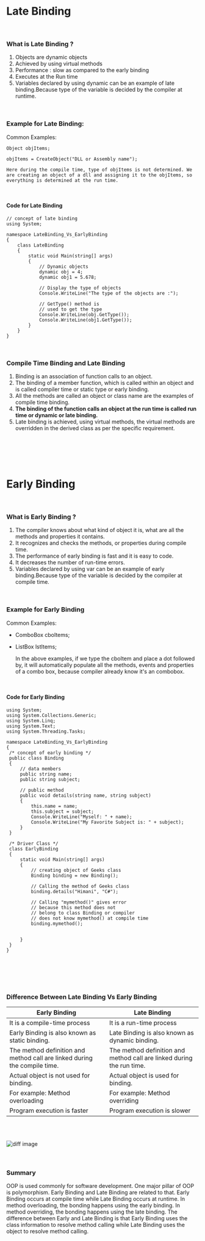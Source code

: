 # Late Binding

<br/>

   ### What is Late Binding ?
   1.  Objects are dynamic objects
   2.  Achieved by using virtual methods
   3.  Performance : slow as compared to the early binding
   4.  Executes at the Run time
   5.  Variables declared by using dynamic can be an example of late binding.Because type of the variable is decided by the compiler at runtime.
   
   <br/>


### Example for Late Binding:
Common Examples:

`Object objItems;`

`objItems = CreateObject("DLL or Assembly name");`

    Here during the compile time, type of objItems is not determined. We are creating an object of a dll and assigning it to the objItems, so everything is determined at the run time.

   <br/>

   #### Code for Late Binding

```
// concept of late binding
using System;

namespace LateBinding_Vs_EarlyBinding
{
    class LateBinding
    {
        static void Main(string[] args)
        {
            // Dynamic objects
            dynamic obj = 4;
            dynamic obj1 = 5.678;

            // Display the type of objects
            Console.WriteLine("The type of the objects are :");

            // GetType() method is 
            // used to get the type
            Console.WriteLine(obj.GetType());
            Console.WriteLine(obj1.GetType());
        }
    }
}

```
<br/>

   ### Compile Time Binding and Late Binding
   1. Binding is an association of function calls to an object.
   2. The binding of a member function, which is called within an object and is called compiler time or static type or early binding.
   3. All the methods are called an object or class name are the examples of compile time binding.
   4. **The binding of the function calls an object at the run time is called run time or dynamic or late binding.**
   5. Late binding is achieved, using virtual methods, the virtual methods are overridden in the derived class as per the specific requirement.

<br/>
<br/>
<br/>
<br/>

# Early Binding

<br/>

   ### What is Early Binding ?
   1. The compiler knows about what kind of object it is, what are all the methods and properties it contains.
   2. It recognizes and checks the methods, or properties  during compile time.
   3. The performance of early binding is fast and it is easy to code.
   4. It decreases the number of run-time errors.
   5. Variables declared by using var can be an example of early binding.Because type of the variable is decided by the compiler at compile time.

 <br/>

### Example for Early Binding

Common Examples:

- ComboBox cboItems;

- ListBox lstItems;
  
    In the above examples, if we type the cboItem and place a dot followed by, it will automatically populate all the methods, events and properties of a combo box, because compiler already know it's an combobox.

 <br/>

   #### Code for Early Binding

   ```
using System;
using System.Collections.Generic;
using System.Linq;
using System.Text;
using System.Threading.Tasks;

namespace LateBinding_Vs_EarlyBinding
{
    /* concept of early binding */
    public class Binding
    {
        // data members
        public string name;
        public string subject;

        // public method
        public void details(string name, string subject)
        {
            this.name = name;
            this.subject = subject;
            Console.WriteLine("Myself: " + name);
            Console.WriteLine("My Favorite Subject is: " + subject);
        }
    }
    
    /* Driver Class */
    class EarlyBinding
    {
        static void Main(string[] args)
        {
            // creating object of Geeks class
            Binding binding = new Binding();

            // Calling the method of Geeks class
            binding.details("Himani", "C#");

            // Calling "mymethod()" gives error
            // because this method does not
            // belong to class Binding or compiler
            // does not know mymethod() at compile time
            binding.mymethod();


        }
    }
}

   ```

<br/>
<br/>
<br/>
<br/>

### Difference Between Late Binding Vs Early Binding

|Early Binding|Late Binding|
|------------|-------------|
|It is a compile-time process|It is a run-time process|
|Early Binding is also known as static binding.| Late Binding is also known as dynamic binding.|
|The method definition and method call are linked during the compile time.|The method definition and method call are linked during the run time.|
|Actual object is not used for binding.|Actual object is used for binding.|
|For example: Method overloading|For example: Method overriding|
|Program execution is faster|Program execution is slower|

<br/><br/>

![diff image](https://www.bestprog.net/wp-content/uploads/2020/04/02_02_02_11_09_01e-1024x603.jpg)
<br/>
<br/>
<br/>

### Summary

OOP is used commonly for software development. One major pillar of OOP is polymorphism. Early Binding and Late Binding are related to that. Early Binding occurs at compile time while Late Binding occurs at runtime. In method overloading, the bonding happens using the early binding. In method overriding, the bonding happens using the late binding. The difference between Early and Late Binding is that Early Binding uses the class information to resolve method calling while Late Binding uses the object to resolve method calling.
